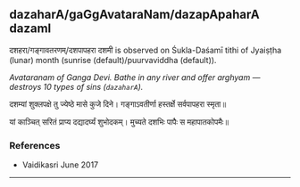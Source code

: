## dazaharA/gaGgAvataraNam/dazapApaharA dazamI
दशहरा/गङ्गावतरणम्/दशपापहरा दशमी is observed on Śukla-Daśamī tithi of Jyaiṣṭha (lunar) month (sunrise (default)/puurvaviddha (default)).

_Avataranam of Ganga Devi. Bathe in any river and offer arghyam — destroys 10 types of sins (`dazaharA`)._

दशम्यां शुक्लपक्षे तु ज्येष्ठे मासे कुजे दिने।
गङ्गाऽवतीर्णा हस्तर्क्षे सर्वपापहरा स्मृता॥

यां काञ्चित् सरितं प्राप्य दद्यादर्घ्यं शुभोदकम्।
मुच्यते दशभिः पापैः स महापातकोपमैः॥
### References
* Vaidikasri June 2017


---
